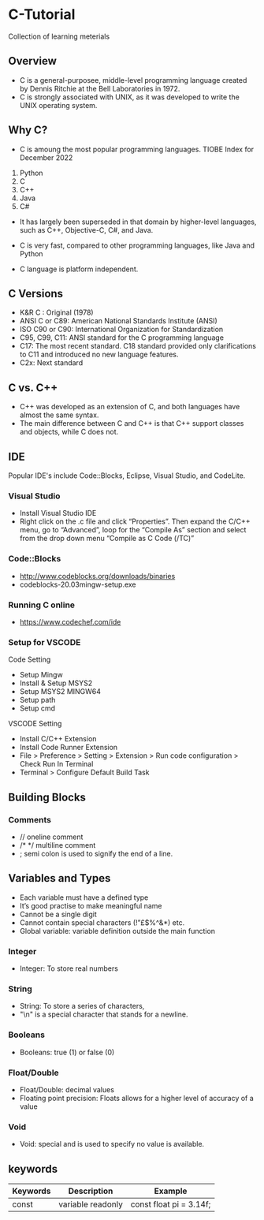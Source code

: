 # C-Tutorial

Collection of learning meterials

## Overview

- C is a general-purposee, middle-level programming language created by Dennis Ritchie at the Bell Laboratories in 1972.
- C is strongly associated with UNIX, as it was developed to write the UNIX operating system.

## Why C?

- C is amoung the most popular programming languages.
  TIOBE Index for December 2022

1. Python
2. C
3. C++
4. Java
5. C#

- It has largely been superseded in that domain by higher-level languages, such as C++, Objective-C, C#, and Java.

- C is very fast, compared to other programming languages, like Java and Python

- C language is platform independent.

## C Versions

- K&R C : Original (1978)
- ANSI C or C89: American National Standards Institute (ANSI)
- ISO C90 or C90: International Organization for Standardization
- C95, C99, C11: ANSI standard for the C programming language
- C17: The most recent standard. C18 standard provided only clarifications to C11 and introduced no new language features.
- C2x: Next standard

## C vs. C++

- C++ was developed as an extension of C, and both languages have almost the same syntax.
- The main difference between C and C++ is that C++ support classes and objects, while C does not.

## IDE

Popular IDE's include Code::Blocks, Eclipse, Visual Studio, and CodeLite.

### Visual Studio

- Install Visual Studio IDE
- Right click on the .c file and click “Properties”. Then expand the C/C++ menu, go to “Advanced”, loop for the “Compile As” section and select from the drop down menu “Compile as C Code (/TC)”

### Code::Blocks

- http://www.codeblocks.org/downloads/binaries
- codeblocks-20.03mingw-setup.exe

### Running C online

- https://www.codechef.com/ide

### Setup for VSCODE

Code Setting

- Setup Mingw
- Install & Setup MSYS2
- Setup MSYS2 MINGW64
- Setup path
- Setup cmd

VSCODE Setting

- Install C/C++ Extension
- Install Code Runner Extension
- File > Preference > Setting > Extension > Run code configuration > Check Run In Terminal
- Terminal > Configure Default Build Task

## Building Blocks

### Comments

- // oneline comment
- /\* \*/ multiline comment
- ; semi colon is used to signify the end of a line.

## Variables and Types

- Each variable must have a defined type
- It’s good practise to make meaningful name
- Cannot be a single digit
- Cannot contain special characters (!”£$%^&\*) etc.
- Global variable: variable definition outside the main function

### Integer

- Integer: To store real numbers

### String

- String: To store a series of characters,
- "\n" is a special character that stands for a newline.

### Booleans

- Booleans: true (1) or false (0)

### Float/Double

- Float/Double: decimal values
- Floating point precision: Floats allows for a higher level of accuracy of a value

### Void

- Void: special and is used to specify no value is available.

## keywords

| Keywords | Description       | Example                 |
| -------- | ----------------- | ----------------------- |
| const    | variable readonly | const float pi = 3.14f; |
